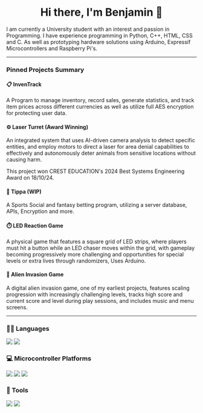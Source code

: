 <div align="center">

 # Hi there, I'm Benjamin 👋 

<div align="left">
 
I am currently a University student with an interest and passion in Programming. I have experience programming in Python, C++, HTML, CSS and C. As well as prototyping hardware solutions using Arduino, Expressif Microcontrollers and Raspberry Pi's.

---

<div align="left">
 
### Pinned Projects Summary

#### 📋 InvenTrack
A Program to manage inventory, record sales, generate statistics, and track item prices across different currencies as well as utilize full AES encryption for protecting user data.

#### ⚙️ Laser Turret (Award Winning)
An integrated system that uses AI-driven camera analysis to detect specific entities, and employ motors to direct a laser for area denial capabilities to effectively and autonomously deter animals from sensitive locations without causing harm. 

This project won CREST EDUCATION's 2024 Best Systems Engineering Award on 18/10/24.

#### 🏉 Tippa (WIP)
A Sports Social and fantasy betting program, utilizing a server database, APIs, Encryption and more.

#### ⏱️ LED Reaction Game
A physical game that features a square grid of LED strips, where players must hit a button while an LED chaser moves within the grid, with gameplay becoming progressively more challenging and opportunities for special levels or extra lives through randomizers, Uses Arduino.

#### 👾 Alien Invasion Game
A digital alien invasion game, one of my earliest projects, features scaling progression with increasingly challenging levels, tracks high score and current score and level during play sessions, and includes music and menu screens.

---

### 👩‍💻 Languages
<div>
<img src="https://img.shields.io/badge/Python-FFD43B?style=for-the-badge&logo=python&logoColor=darkgreen">
<img src="https://img.shields.io/badge/C%2B%2B-00599C?style=for-the-badge&logo=c%2B%2B&logoColor=white"/>

### 💻 Microcontroller Platforms
<img src="https://img.shields.io/badge/Arduino-00979D?style=for-the-badge&logo=Arduino&logoColor=white">
<img src="https://img.shields.io/badge/espressif-E7352C?style=for-the-badge&logo=espressif&logoColor=white">
<img src="https://img.shields.io/badge/Raspberry%20Pi-A22846?logo=raspberrypi&logoColor=fff&style=for-the-badge">

### 🔧 Tools
<img src="https://img.shields.io/badge/sqlite-%2307405e.svg?style=for-the-badge&logo=sqlite&logoColor=white">
<img src="https://img.shields.io/badge/pandas-%23150458.svg?&style=for-the-badge&logo=pandas&logoColor=white">


</div>





